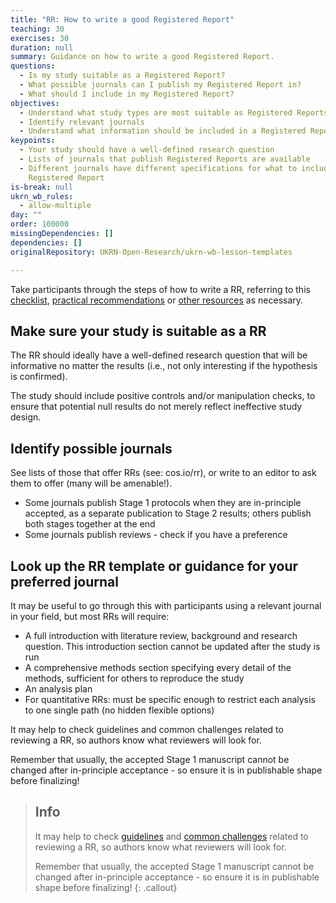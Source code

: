 ```yaml
---
title: "RR: How to write a good Registered Report"
teaching: 30
exercises: 30
duration: null
summary: Guidance on how to write a good Registered Report.
questions:
  - Is my study suitable as a Registered Report?
  - What possible journals can I publish my Registered Report in?
  - What should I include in my Registered Report?
objectives:
  - Understand what study types are most suitable as Registered Reports
  - Identify relevant journals
  - Understand what information should be included in a Registered Report
keypoints:
  - Your study should have a well-defined research question
  - Lists of journals that publish Registered Reports are available
  - Different journals have different specifications for what to include in a
    Registered Report
is-break: null
ukrn_wb_rules:
  - allow-multiple
day: ""
order: 100000
missingDependencies: []
dependencies: []
originalRepository: UKRN-Open-Research/ukrn-wb-lesson-templates

---
```

Take participants through the steps of how to write a RR, referring to this [checklist](https://osf.io/93znh/), [practical recommendations](https://www.cell.com/trends/neurosciences/fulltext/S0166-2236(19)30124-9) or [other resources](https://www.cos.io/initiatives/registered-reports) as necessary.

## Make sure your study is suitable as a RR
The RR should ideally have a well-defined research question that will be informative no matter the results (i.e., not only interesting if the hypothesis is confirmed).

The study should include positive controls and/or manipulation checks, to ensure that potential null results do not merely reflect ineffective study design.

## Identify possible journals
See lists of those that offer RRs (see: cos.io/rr), or write to an editor to ask them to offer (many will be amenable!).
- Some journals publish Stage 1 protocols when they are in-principle accepted, as a separate publication to Stage 2 results; others publish both stages together at the end
- Some journals publish reviews - check if you have a preference

## Look up the RR template or guidance for your preferred journal
It may be useful to go through this with participants using a relevant journal in your field, but most RRs will require:
- A full introduction with literature review, background and research question. This introduction section cannot be updated after the study is run
- A comprehensive methods section specifying every detail of the methods, sufficient for others to reproduce the study
- An analysis plan 
- For quantitative RRs: must be specific enough to restrict each analysis to one single path (no hidden flexible options)

It may help to check guidelines and common challenges related to reviewing a RR, so authors know what reviewers will look for.

Remember that usually, the accepted Stage 1 manuscript cannot be changed after in-principle acceptance - so ensure it is in publishable shape before finalizing!

> ## Info
> It may help to check [guidelines](https://rr.peercommunityin.org/help/guide_for_reviewers#h_7586915642301613635089357) and [common challenges](https://rr.peercommunityin.org/help/guide_for_recommenders#h_85431804130871613644075506) related to reviewing a RR, so authors know what reviewers will look for.
> 
> Remember that usually, the accepted Stage 1 manuscript cannot be changed after in-principle acceptance - so ensure it is in publishable shape before finalizing!
{: .callout}

